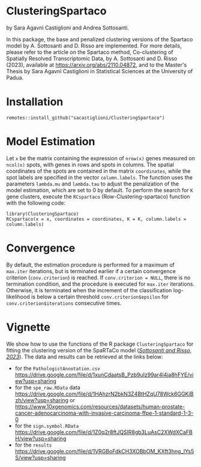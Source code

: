# ClusteringSpartaco
by Sara Agavnì Castiglioni and Andrea Sottosanti.

In this package, the base and penalized clustering versions of the Spartaco model by A. Sottosanti and D. Risso are implemented.
For more details, please refer to the article on the Spartaco method, Co-clustering of Spatially Resolved Transcriptomic Data, by A. Sottosanti and D. Risso (2023), available at https://arxiv.org/abs/2110.04872, and to the Master's Thesis by Sara Agavnì Castiglioni in Statistical Sciences at the University of Padua.

# Installation
```
remotes::install_github("sacastiglioni/ClusteringSpartaco")
```
# Model Estimation
Let ```x``` be the matrix containing the expression of ```nrow(x)``` genes measured on ```ncol(x)``` spots, with genes in rows and spots in columns. The spatial coordinates of the spots are contained in the matrix ```coordinates```, while the spot labels are specified in the vector ```column.labels```. The function uses the parameters ```lambda.mu``` and ```lambda.tau``` to adjust the penalization of the model estimation, which are set to 0 by default. To perform the search for ```K``` gene clusters, execute the ```RCspartaco``` (Row-Clustering-spartaco) function with the following code:



```
library(ClusteringSpartaco)
RCspartaco(x = x, coordinates = coordinates, K = K, column.labels = column.labels)
```

# Convergence
By default, the estimation procedure is performed for a maximum of ```max.iter``` iterations, but is terminated earlier if a certain convergence criterion (```conv.criterion```) is reached. If ```conv.criterion = NULL```, there is no termination condition, and the procedure is executed for ```max.iter``` iterations. Otherwise, it is terminated when the increment of the classification log-likelihood is below a certain threshold ```conv.criterion$epsilon``` for ```conv.criterion$iterations``` consecutive times.

# Vignette
We show how to use the functions of the R package `ClusteringSpartaco` for fitting the clustering version of the SpaRTaCo model ([*Sottosanti and Risso, 2023*](https://arxiv.org/pdf/2110.04872.pdf)). The data and results can be retrieved at the links below:
- for the ```PathologistAnnotation.csv``` https://drive.google.com/file/d/1xunCdaatsB_Pzb9uIz99ar4l4ja8hFYE/view?usp=sharing
- for the ```spe_raw.RData``` data https://drive.google.com/file/d/1HAhzrN2bkN3Z4BtHZqU78Wck6GGKiBzh/view?usp=sharing or https://www.10xgenomics.com/resources/datasets/human-prostate-cancer-adenocarcinoma-with-invasive-carcinoma-ffpe-1-standard-1-3-0
- for the ```sign.symbol.RData``` https://drive.google.com/file/d/1Z0q2r8ftJQSlR8gb3LuAsC2XWdXCaFBH/view?usp=sharing
- for the ```results``` https://drive.google.com/file/d/1VRGBoFdkCH3XOBbOM_KXft3hng_IYs5S/view?usp=sharing
